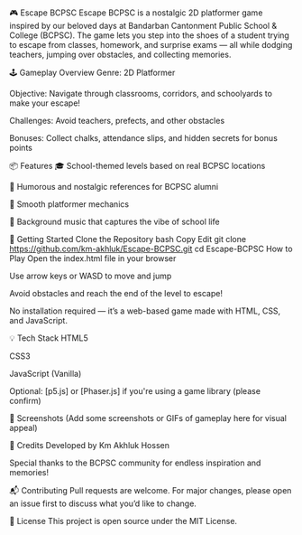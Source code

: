 🎮 Escape BCPSC
Escape BCPSC is a nostalgic 2D platformer game inspired by our beloved days at Bandarban Cantonment Public School & College (BCPSC). The game lets you step into the shoes of a student trying to escape from classes, homework, and surprise exams — all while dodging teachers, jumping over obstacles, and collecting memories.

🕹️ Gameplay Overview
Genre: 2D Platformer

Objective: Navigate through classrooms, corridors, and schoolyards to make your escape!

Challenges: Avoid teachers, prefects, and other obstacles

Bonuses: Collect chalks, attendance slips, and hidden secrets for bonus points

📦 Features
🎓 School-themed levels based on real BCPSC locations

🧠 Humorous and nostalgic references for BCPSC alumni

🏃 Smooth platformer mechanics

🎵 Background music that captures the vibe of school life

🚀 Getting Started
Clone the Repository
bash
Copy
Edit
git clone https://github.com/km-akhluk/Escape-BCPSC.git
cd Escape-BCPSC
How to Play
Open the index.html file in your browser

Use arrow keys or WASD to move and jump

Avoid obstacles and reach the end of the level to escape!

No installation required — it’s a web-based game made with HTML, CSS, and JavaScript.

💡 Tech Stack
HTML5

CSS3

JavaScript (Vanilla)

Optional: [p5.js] or [Phaser.js] if you're using a game library (please confirm)

📸 Screenshots
(Add some screenshots or GIFs of gameplay here for visual appeal)

🙌 Credits
Developed by Km Akhluk Hossen

Special thanks to the BCPSC community for endless inspiration and memories!

📬 Contributing
Pull requests are welcome. For major changes, please open an issue first to discuss what you’d like to change.

📄 License
This project is open source under the MIT License.
